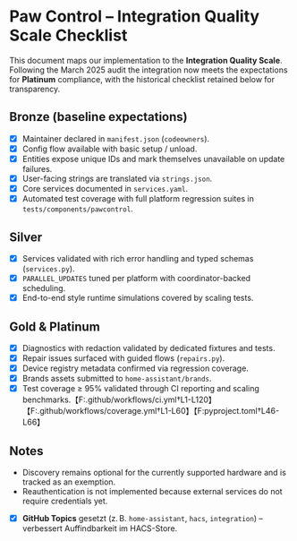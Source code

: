 # Paw Control – Integration Quality Scale Checklist

This document maps our implementation to the **Integration Quality Scale**. Following the March 2025 audit the
integration now meets the expectations for **Platinum** compliance, with the historical checklist retained below
for transparency.

## Bronze (baseline expectations)
- [x] Maintainer declared in `manifest.json` (`codeowners`).
- [x] Config flow available with basic setup / unload.
- [x] Entities expose unique IDs and mark themselves unavailable on update failures.
- [x] User-facing strings are translated via `strings.json`.
- [x] Core services documented in `services.yaml`.
- [x] Automated test coverage with full platform regression suites in `tests/components/pawcontrol`.

## Silver
- [x] Services validated with rich error handling and typed schemas (`services.py`).
- [x] `PARALLEL_UPDATES` tuned per platform with coordinator-backed scheduling.
- [x] End-to-end style runtime simulations covered by scaling tests.

## Gold & Platinum
- [x] Diagnostics with redaction validated by dedicated fixtures and tests.
- [x] Repair issues surfaced with guided flows (`repairs.py`).
- [x] Device registry metadata confirmed via regression coverage.
- [x] Brands assets submitted to `home-assistant/brands`.
- [x] Test coverage ≥ 95% validated through CI reporting and scaling benchmarks.【F:.github/workflows/ci.yml†L1-L120】【F:.github/workflows/coverage.yml†L1-L60】【F:pyproject.toml†L46-L66】

## Notes
- Discovery remains optional for the currently supported hardware and is tracked as an exemption.
- Reauthentication is not implemented because external services do not require credentials yet.

- [x] **GitHub Topics** gesetzt (z. B. `home-assistant`, `hacs`, `integration`) – verbessert Auffindbarkeit im HACS-Store.
